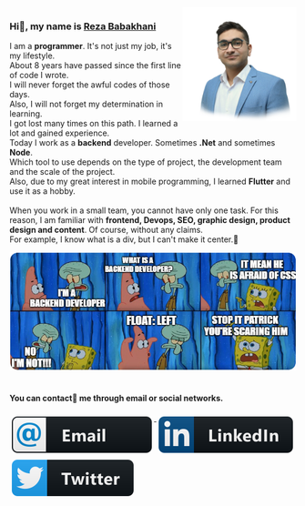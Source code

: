 <img align='right' src='img/personal-fade.png' width='200"'>

### Hi👋, my name is [Reza Babakhani](https://rezababakhani.ir)


<p>
I am a <b>programmer</b>. It's not just my job, it's my lifestyle.
<br/>
About 8 years have passed since the first line of code I wrote.
<br/>
I will never forget the awful codes of those days.
<br/>
Also, I will not forget my determination in learning.
<br/>
I got lost many times on this path. I learned a lot and gained experience.
<br/>
Today I work as a <b>backend</b> developer. Sometimes <b>.Net</b> and sometimes <b>Node</b>.
<br/>
Which tool to use depends on the type of project, the development team and the scale of the project.
<br/>
Also, due to my great interest in mobile programming, I learned <b>Flutter</b> and use it as a hobby.
<br/>
<br/>
When you work in a small team, you cannot have only one task. For this reason, I am familiar with <b>frontend, Devops, SEO, graphic design, product design and content</b>. Of course, without any claims.<br/>For example, I know what is a div, but I can't make it center.🤣
</p>
<img  src='img/meme.png'>

<br/>
<br/>

#### You can contact🤙 me through email or social networks.
 


<a href="mailto:reza_babakhani@outlook.com" target="_blank">
    <img src="img/email_me.svg" alt="linkedin" style="vertical-align:top; margin:6px 4px">
  </a> 
  <a href="https://www.linkedin.com/in/babakhani/" target="_blank">
    <img src="img/linkedin.svg" alt="linkedin" style="vertical-align:top; margin:6px 4px">
  </a>  
  
  <a href="https://twitter.com/Reza_Babakhani_" target="_blank">
    <img src="img/twitter.svg" alt="reddit" style="vertical-align:top; margin:6px 4px">
  </a>   
  



